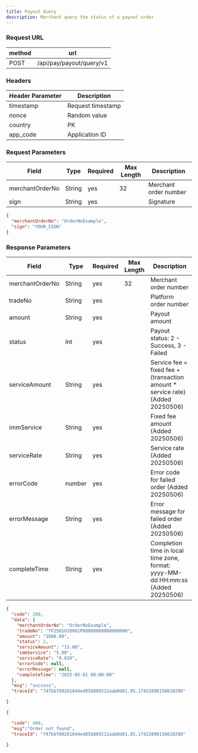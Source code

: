 ```yaml
---
title: Payout Query
description: Merchant query the status of a payout order
---
```


### Request URL

| method | url                      |
| ------ | ------------------------ |
| POST   | /api/pay/payout/query/v1 |

### Headers


| Header Parameter | Description       |
|------------------|-------------------|
| timestamp        | Request timestamp |
| nonce            | Random value      |
| country          | PK                |
| app_code         | Application ID    |


### Request Parameters

| Field           | Type   | Required | Max Length | Description           |
| --------------- | ------ | -------- | ---------- | --------------------- |
| merchantOrderNo | String | yes      | 32         | Merchant order number |
| sign            | String | yes      |            | Signature             |


```json title= request example
{
  "merchantOrderNo": "OrderNoExample",
  "sign": "YOUR_SIGN"
}

```

### Response Parameters

| Field           | Type   | Required | Max Length | Description                                                                        |
| --------------- | ------ | -------- | ---------- | ---------------------------------------------------------------------------------- |
| merchantOrderNo | String | yes      | 32         | Merchant order number                                                              |
| tradeNo         | String | yes      |            | Platform order number                                                              |
| amount          | String | yes      |            | Payout amount                                                                      |
| status          | Int    | yes      |            | Payout status: 2 - Success, 3 - Failed                                             |
| serviceAmount   | String | yes      |            | Service fee = fixed fee + (transaction amount \* service rate) (Added 20250506)    |
| immService      | String | yes      |            | Fixed fee amount (Added 20250506)                                                  |
| serviceRate     | String | yes      |            | Service rate (Added 20250506)                                                      |
| errorCode       | number | yes      |            | Error code for failed order (Added 20250506)                                       |
| errorMessage    | String | yes      |            | Error message for failed order (Added 20250506)                                    |
| completeTime    | String | yes      |            | Completion time in local time zone, format: yyyy-MM-dd HH:mm:ss (Added 20250506) |


```json title= query Success example
{
  "code": 200,
  "data": {
    "merchantOrderNo": "OrderNoExample",
    "tradeNo": "TF2501010001PK0000000000000000",
    "amount": "1000.00",
    "status": 2,
    "serviceAmount": "15.00",
    "immService": "5.00",
    "serviceRate": "0.010",
    "errorCode": null,
    "errorMessage": null,
    "completeTime": "2025-05-01 00:00:00"
  },
  "msg": "success",
  "traceId": "747bbf80261844ed85b809212aab0d81.85.17422898158610298"

}

```
```json title= query Failure example
{

  "code": 400,
  "msg":"Order not found",
  "traceId": "747bbf80261844ed85b809212aab0d81.85.17422898158610298"

}

```
